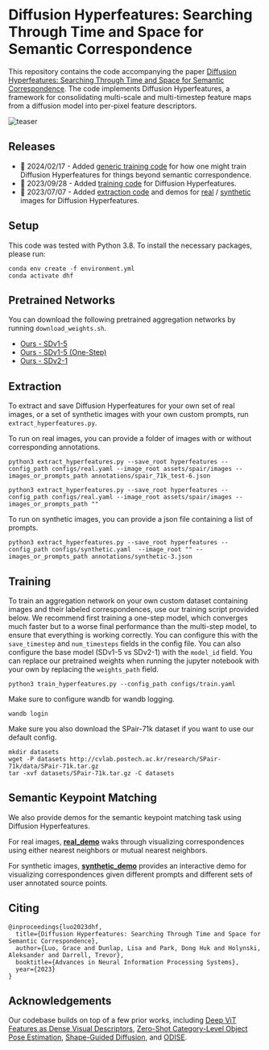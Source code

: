 # Diffusion Hyperfeatures: Searching Through Time and Space for Semantic Correspondence
This repository contains the code accompanying the paper [Diffusion Hyperfeatures: Searching Through Time and Space for Semantic Correspondence](https://diffusion-hyperfeatures.github.io). The code implements Diffusion Hyperfeatures, a framework for consolidating multi-scale and multi-timestep feature maps from a diffusion model into per-pixel feature descriptors.

<img src="assets/approach.png" alt="teaser">

## Releases
- 🚀 2024/02/17 - Added [generic training code](train_generic.py) for how one might train Diffusion Hyperfeatures for things beyond semantic correspondence.
- 🚀 2023/09/28 - Added [training code](train_hyperfeatures.py) for Diffusion Hyperfeatures.
- 🚀 2023/07/07 - Added [extraction code](extract_hyperfeatures.py) and demos for [real](real_demo.ipynb) / [synthetic](synthetic_demo.ipynb) images for Diffusion Hyperfeatures.

## Setup
This code was tested with Python 3.8. To install the necessary packages, please run:
```
conda env create -f environment.yml
conda activate dhf
```

## Pretrained Networks
You can download the following pretrained aggregation networks by running `download_weights.sh`.
- [Ours - SDv1-5](http://diffusion_hyperfeatures.berkeleyvision.org/weights/aggregation_network.pt)
- [Ours - SDv1-5 (One-Step)](http://diffusion_hyperfeatures.berkeleyvision.org/weights/aggregation_network_one-step.pt)
- [Ours - SDv2-1](http://diffusion_hyperfeatures.berkeleyvision.org/weights/aggregation_network_sdv2-1.pt)

## Extraction
To extract and save Diffusion Hyperfeatures for your own set of real images, or a set of synthetic images with your own custom prompts, run `extract_hyperfeatures.py`.

To run on real images, you can provide a folder of images with or without corresponding annotations.
```
python3 extract_hyperfeatures.py --save_root hyperfeatures --config_path configs/real.yaml --image_root assets/spair/images --images_or_prompts_path annotations/spair_71k_test-6.json 

python3 extract_hyperfeatures.py --save_root hyperfeatures --config_path configs/real.yaml --image_root assets/spair/images --images_or_prompts_path ""
```

To run on synthetic images, you can provide a json file containing a list of prompts.
```
python3 extract_hyperfeatures.py --save_root hyperfeatures --config_path configs/synthetic.yaml  --image_root "" --images_or_prompts_path annotations/synthetic-3.json
```

## Training
To train an aggregation network on your own custom dataset containing images and their labeled correspondences, use our training script provided below. We recommend first training a one-step model, which converges much faster but to a worse final performance than the multi-step model, to ensure that everything is working correctly. You can configure this with the `save_timestep` and `num_timesteps` fields in the config file. You can also configure the base model (SDv1-5 vs SDv2-1) with the `model_id` field. You can replace our pretrained weights when running the jupyter notebook with your own by replacing the `weights_path` field.
```
python3 train_hyperfeatures.py --config_path configs/train.yaml
```
Make sure to configure wandb for wandb logging.
```
wandb login
```
Make sure you also download the SPair-71k dataset if you want to use our default config.
```
mkdir datasets
wget -P datasets http://cvlab.postech.ac.kr/research/SPair-71k/data/SPair-71k.tar.gz
tar -xvf datasets/SPair-71k.tar.gz -C datasets
```

## Semantic Keypoint Matching
We also provide demos for the semantic keypoint matching task using Diffusion Hyperfeatures.

For real images, [**real_demo**](real_demo.ipynb) waks through visualizing correspondences using either nearest neighbors or mutual nearest neighbors.

For synthetic images, [**synthetic_demo**](synthetic_demo.ipynb) provides an interactive demo for visualizing correspondences given different prompts and different sets of user annotated source points.

## Citing
```
@inproceedings{luo2023dhf,
  title={Diffusion Hyperfeatures: Searching Through Time and Space for Semantic Correspondence},
  author={Luo, Grace and Dunlap, Lisa and Park, Dong Huk and Holynski, Aleksander and Darrell, Trevor},
  booktitle={Advances in Neural Information Processing Systems},
  year={2023}
}
```
## Acknowledgements
Our codebase builds on top of a few prior works, including [Deep ViT Features as Dense Visual Descriptors](https://github.com/ShirAmir/dino-vit-features), [Zero-Shot Category-Level Object Pose Estimation](https://github.com/applied-ai-lab/zero-shot-pose), [Shape-Guided Diffusion](https://github.com/shape-guided-diffusion/shape-guided-diffusion), and [ODISE](https://github.com/NVlabs/ODISE).